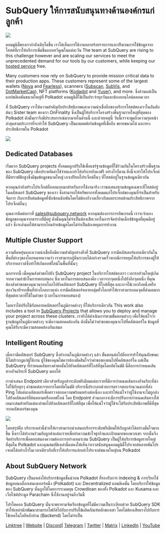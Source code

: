 # SubQuery ให้การสนับสนุนทางด้านองค์กรแก่ลูกค้า

![](https://miro.medium.com/max/1400/1*z_StqAT5KeaxQLBCm-xpRQ.jpeg)

คอมมูนิตี้ของเรากำลังเติบโตขึ้น เราได้เห็นการใช้งานหลายร้อยรายการและปริมาณการใช้ข้อมูลจากโฮสต์ที่เราให้บริการเพิ่มขึ้นแบบทวีคูณในแต่ละวัน The team at SubQuery are rising to this challenge however and are scaling our services to meet the unprecedented demand for our tools by our customers, while keeping our [hosted service](https://projects.subquery.network/) free.

Many customers now rely on SubQuery to provide mission critical data to their production apps. These customers represent some of the largest wallets ([Nova](https://novawallet.io/) and [Fearless](https://fearlesswallet.io/)), scanners ([Subscan](https://www.subscan.io/), [SubVis](https://www.subvis.io/), and [DotMarketCap](https://dotmarketcap.com/)), NFT platforms ([Kodadot](https://kodadot.xyz/) and [Yuser](https://yuser.co/)), and more. ซึ่งล้วนแต่เป็นแอปพลิเคชันขนาดใหญ่ที่ Polkadot คอมมูนิตี้ใช้เป็นประจำทุกวันและต้องออนไลน์ตลอดเวลา

ที่ SubQuery เราให้ความสำคัญกับประสิทธิภาพและความน่าเชื่อถือของบริการโฮสต์ของเราในอันดับต้นๆ Sister team ของเรา OnFinality ซึ่งเป็นผู้ให้บริการโครงสร้างพื้นฐานรายใหญ่ที่สุดของ Polkadot ดังนั้นเราจึงมีประสบการณ์มากมายในด้านนี้ และด้วยเหตุนี้ วันนี้เราจะพูดถึงความรุดหน้าล่าสุดสามประการที่จะทำให้ SubQuery เป็นแพลตฟอร์มข้อมูลที่เชื่อถือ ขยายขนาดได้ และทรงประสิทธิภาพใน Polkadot

![](https://miro.medium.com/max/1200/1*QckhJzjQqw9czpBMRhXgXQ.gif)

## Dedicated Databases

เริ่มแรก SubQuery projects ทั้งหมดถูกปรับใช้เพื่อแชร์ฐานข้อมูลที่ใช้ร่วมกันในโครงสร้างพื้นฐานของ SubQuery เพื่อประหยัดค่าใช้จ่ายและทำให้บริการยังคงฟรี อย่างไรก็ตาม สิ่งนี้จะทำให้โปรเจ็กต์ที่มีทราฟฟิกสูงซึ่งมีชุดข้อมูลขนาดใหญ่ เอาเปรียบโปรเจ็กต์อื่นๆ ที่โฮสต์อยู่ในฐานข้อมูลเดียวกัน

หากคุณกำลังสร้างโปรเจ็กต์ที่ออกแบบมาสำหรับการใช้งานจริง เราขอเสนอฐานข้อมูลเฉพาะที่โฮสต์อยู่ในคลัสเตอร์ SubQuery ของเรา ซึ่งสามารถให้ทรัพยากรทั้งหมดแก่โปรเจ็กต์ของคุณที่จำเป็นสำหรับจัดการ กับการสืบค้นข้อมูลที่ซับซ้อนนับพันโดยไม่ต้องกังวลเกี่ยวกับผลกระทบด้านประสิทธิภาพจากโปรเจ็กต์อื่นๆ

คุณควรติดต่อเราที่ sales@subquery.network หากคุณต้องการการอัพเกรดนี้ เราจะจำลองข้อมูลของคุณจากตารางที่มีอยู่ ดังนั้นคุณไม่จำเป็นต้องเสียเวลาในการจัดทำอินเด็กซ์ข้อมูลที่คุณมีอยู่แล้ว ซึ่งจะส่งผลให้สามารถโอนย้ายข้อมูลโดยไม่จำเป็นต้องหยุดการทำงาน

## Multiple Cluster Support

ความยืดหยุ่นและความน่าเชื่อถือมีความสำคัญอย่างยิ่งที่ SubQuery การมีคลัสเตอร์แบบเดียวกันในพื้นที่ต่างๆของโลกหมายความว่า เราสามารถกู้คืนระบบได้อย่างรวดเร็วหากมีการหยุดให้บริการของผู้ให้บริการคลาวด์ซึ่งทำให้เกิดออฟไลน์ในพื้นที่นั้นๆ

นอกจากนี้ เมื่อคุณส่งคำขอไปยัง SubQuery project ในบริการโฮสต์ของเรา เวลารอส่วนใหญ่เกิดจากความล่าช้าในการตอบสนอง ซึ่งเวลาในการตอบสนองคือ เวลาจากจุดหนึ่งไปยังอีกจุดหนึ่ง ที่คุณต้องส่งคำขอของคุณวนรอบโลกไปยังคลัสเตอร์ SubQuery ที่ใกล้ที่สุด และอาจใช้เวลาถึงหนึ่งหรือสองวินาทีจากพื้นที่ห่างไกลบางแห่ง การมีคลัสเตอร์หลายกลุ่มทั่วโลกทำให้เราสามารถลดจุดที่ส่งผลมากที่สุดต่อเวลาที่ใช้ในคำขอ (เวลาในการตอบสนอง)

โดยเราได้ปรับใช้กับหลายคลัสเตอร์ในภูมิภาคต่างๆ ที่ให้บริการเดียวกัน This work also includes a tool in [SubQuery Projects](https://project.subquery.network/) that allows you to deploy and manage your project across these clusters. เรายังได้ดำเนินการตามขั้นตอนต่างๆ เพื่อให้แน่ใจว่าฐานข้อมูลในภูมิภาคต่างๆ จะมีความสอดคล้องกัน ดังนั้นไม่ว่าคำขอของคุณจะไปที่คลัสเตอร์ใด ข้อมูลที่คุณได้รับจะมีความสอดคล้องกันเสมอ

## Intelligent Routing

เมื่อเรามีคลัสเตอร์ SubQuery ซึ่งทำงานในภูมิภาคต่างๆ แล้ว ขั้นตอนต่อไปคือการทำให้คุณลักษณะนี้ไม่ปรากฏแก่ผู้ใช้งาน ผู้ใช้ของคุณไม่ควรต้องตัดสินใจว่าคำขอของตนไปที่คลัสเตอร์ใด แต่เป็น SubQuery ที่กำหนดเส้นทางคำขอนั้นไปยังคลัสเตอร์ที่ใกล้ที่สุดโดยอัตโนมัติ นี่คือการกำหนดเส้นทางอัจฉริยะที่ SubQuery มอบให้

เรานำเสนอ Endpoint เดียวสำหรับลูกค้าระดับพรีเมียมแต่ละรายที่มีการกำหนดเส้นทางอัจฉริยะที่นำไปใช้กับทุกๆ คำขอแต่ละรายการโดยอัตโนมัติ บริการนี้ประกอบด้วยการตรวจสอบจำนวนมากที่ส่ง Ping ไปแต่ละคลัสเตอร์เพื่อตรวจสอบความพร้อมอย่างต่อเนื่อง และทำให้แน่ใจว่าผู้ใช้งานจะไม่ถูกส่งไปยังคลัสเตอร์ที่ล้นหลามหรือออฟไลน์ โดย Endpoint ส่วนกลางจะมีการปรับการกำหนดเส้นทางให้เหมาะสมสำหรับแต่ละคำขอไปยังคลัสเตอร์ที่ใกล้ที่สุด เพื่อให้แน่ใจว่าผู้ใช้จะได้รับประสิทธิภาพที่ดีที่สุดจากคลัสเตอร์ของคุณ

![](https://miro.medium.com/max/1000/0*DNXDiABzli0et1MU)

โดยสรุปคือ บริการเหล่านี้ช่วยให้เราสามารถนำเสนอบริการระดับพรีเมียมให้กับลูกค้าได้อย่างมั่นใจมากขึ้น ซึ่งเราได้ทำงานร่วมกับลูกค้าแต่ละรายเพื่อทำความเข้าใจธุรกิจและเป้าหมายของพวกเขา จากนั้นจึงจัดทำบริการเพื่อตอบสนองความต้องการอย่างเหมาะสม SubQuery เป็นผู้ให้บริการข้อมูลรายใหญ่ที่สุดใน Polkadot และคุณสมบัติเหล่านี้แสดงให้เห็นว่าเราสนับสนุนคอมมูนิตี้โปรเจกต์หลายพันโปรเจกต์ได้อย่างไรในเวลาเดียวกับที่เราให้บริการแก่เหล่าโปรเจกต์ขนาดใหญ่บน Polkadot

## About SubQuery Network

SubQuery เป็นแหล่งให้บริการข้อมูลชั้นนำบน Polkadot ที่รองรับการ indexing & การเรียกใช้ข้อมูลบนบล็อกเชนเลเยอร์หนึ่ง (Polkadot) และ Decentralized แอพลิเคชั่น โดยบริการให้ข้อมูลของ SubQuery นั้นถูกใช้โดยการระดมทุน Crowdloan ของทั้ง Polkadot และ Kusama และ เว็บไซต์ประมูล Parachain ซึ่งใช้งานอยู่จนถึงวันนี้

โปรโตคอล SubQuery นั้นจะพยายามจัดเรียงข้อมูลที่ไม่มีความเป็นระเบียบด้วย SubQuery SDK ทำให้เหล่านักพัฒนาสามารถโฟกัสไปกับการปรับใช้ผลิตภัณฑ์หลักของเขา โดยไม่ต้องเสียแรงไปกับการใช้เทคโนโลยีหลังบ้าน (Backend) โดยไม่จำเป็น

[Linktree](https://linktr.ee/subquerynetwork) | [Website](https://subquery.network/) | [Discord](https://discord.com/invite/78zg8aBSMG)| [Telegram](https://t.me/subquerynetwork) | [Twitter](https://twitter.com/subquerynetwork) | [Matrix](https://matrix.to/#/#subquery:matrix.org) | [LinkedIn](https://www.linkedin.com/company/subquery) | [YouTube](https://www.youtube.com/channel/UCi1a6NUUjegcLHDFLr7CqLw)
